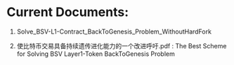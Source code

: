 # Current Documents:

1. Solve_BSV-L1-Contract_BackToGenesis_Problem_WithoutHardFork

2. 使比特币交易具备持续遗传进化能力的一个改进呼吁.pdf : The Best Scheme for Solving BSV Layer1-Token BackToGenesis Problem
